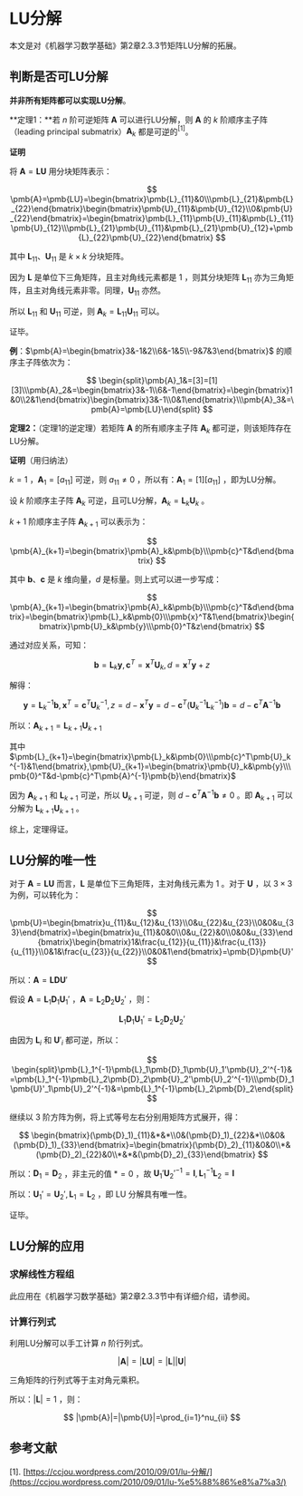 # LU分解

本文是对《机器学习数学基础》第2章2.3.3节矩阵LU分解的拓展。

## 判断是否可LU分解

**并非所有矩阵都可以实现LU分解**。

**定理1：**若 $n$ 阶可逆矩阵 $\pmb{A}$ 可以进行LU分解，则 $\pmb{A}$ 的 $k$ 阶顺序主子阵（leading principal submatrix）$\pmb{A}_k$ 都是可逆的$^{[1]}$。

**证明**

将 $\pmb{A}=\pmb{LU}$ 用分块矩阵表示：

$$
\pmb{A}=\pmb{LU}=\begin{bmatrix}\pmb{L}_{11}&0\\\pmb{L}_{21}&\pmb{L}_{22}\end{bmatrix}\begin{bmatrix}\pmb{U}_{11}&\pmb{U}_{12}\\0&\pmb{U}_{22}\end{bmatrix}=\begin{bmatrix}\pmb{L}_{11}\pmb{U}_{11}&\pmb{L}_{11}\pmb{U}_{12}\\\pmb{L}_{21}\pmb{U}_{11}&\pmb{L}_{21}\pmb{U}_{12}+\pmb{L}_{22}\pmb{U}_{22}\end{bmatrix}
$$


其中 $\pmb{L}_{11}、\pmb{U}_{11}$ 是 $k\times k$ 分块矩阵。

因为 $\pmb{L}$ 是单位下三角矩阵，且主对角线元素都是 $1$ ，则其分块矩阵 $\pmb{L}_{11}$ 亦为三角矩阵，且主对角线元素非零。同理，$\pmb{U}_{11}$ 亦然。

所以 $\pmb{L}_{11}$ 和 $\pmb{U}_{11}$ 可逆，则 $\pmb{A}_k=\pmb{L}_{11}\pmb{U}_{11}$ 可以。

证毕。

**例**：$\pmb{A}=\begin{bmatrix}3&-1&2\\6&-1&5\\-9&7&3\end{bmatrix}$ 的顺序主子阵依次为：

$$
\begin{split}\pmb{A}_1&=[3]=[1][3]\\\pmb{A}_2&=\begin{bmatrix}3&-1\\6&-1\end{bmatrix}=\begin{bmatrix}1&0\\2&1\end{bmatrix}\begin{bmatrix}3&-1\\0&1\end{bmatrix}\\\pmb{A}_3&=\pmb{A}=\pmb{LU}\end{split}
$$


**定理2：**（定理1的逆定理）若矩阵 $\pmb{A}$ 的所有顺序主子阵 $\pmb{A}_k$ 都可逆，则该矩阵存在LU分解。

**证明**（用归纳法）

$k=1$ ，$\pmb{A}_1=[a_{11}]$ 可逆，则 $a_{11}\ne 0$ ，所以有：$\pmb{A}_1=[1][a_{11}]$ ，即为LU分解。

设 $k$ 阶顺序主子阵 $\pmb{A}_k$ 可逆，且可LU分解，$\pmb{A}_k=\pmb{L}_k\pmb{U}_k$ 。

$k+1$ 阶顺序主子阵 $\pmb{A}_{k+1}$ 可以表示为：

$$
\pmb{A}_{k+1}=\begin{bmatrix}\pmb{A}_k&\pmb{b}\\\pmb{c}^T&d\end{bmatrix}
$$


其中 $\pmb{b}、\pmb{c}$ 是 $k$ 维向量，$d$  是标量。则上式可以进一步写成：

$$
\pmb{A}_{k+1}=\begin{bmatrix}\pmb{A}_k&\pmb{b}\\\pmb{c}^T&d\end{bmatrix}=\begin{bmatrix}\pmb{L}_k&\pmb{0}\\\pmb{x}^T&1\end{bmatrix}\begin{bmatrix}\pmb{U}_k&\pmb{y}\\\pmb{0}^T&z\end{bmatrix}
$$


通过对应关系，可知：

$$
\pmb{b}=\pmb{L}_k\pmb{y},\pmb{c}^T=\pmb{x}^T\pmb{U}_k,d=\pmb{x}^T\pmb{y}+z
$$


解得：

$$
\pmb{y}=\pmb{L}_k^{-1}\pmb{b},\pmb{x}^T=\pmb{c}^T\pmb{U}_k^{-1},z=d-\pmb{x}^T\pmb{y}=d-\pmb{c}^T(\pmb{U}_k^{-1}\pmb{L}_k^{-1})\pmb{b}=d-\pmb{c}^T\pmb{A}^{-1}\pmb{b}
$$


所以：$\pmb{A}_{k+1}=\pmb{L}_{k+1}\pmb{U}_{k+1}$

其中 $\pmb{L}_{k+1}=\begin{bmatrix}\pmb{L}_k&\pmb{0}\\\pmb{c}^T\pmb{U}_k^{-1}&1\end{bmatrix},\pmb{U}_{k+1}=\begin{bmatrix}\pmb{U}_k&\pmb{y}\\\pmb{0}^T&d-\pmb{c}^T\pmb{A}^{-1}\pmb{b}\end{bmatrix}$

因为 $\pmb{A}_{k+1}$ 和 $\pmb{L}_{k+1}$ 可逆，所以 $\pmb{U}_{k+1}$ 可逆，则 $d-\pmb{c}^T\pmb{A}^{-1}\pmb{b}\ne0$ 。即 $\pmb{A}_{k+1}$ 可以分解为 $\pmb{L}_{k+1}\pmb{U}_{k+1}$ 。

综上，定理得证。

## LU分解的唯一性

对于 $\pmb{A}=\pmb{LU}$ 而言，$\pmb{L}$ 是单位下三角矩阵，主对角线元素为 $1$ 。对于 $\pmb{U}$ ，以 $3\times 3$ 为例，可以转化为：

$$
\pmb{U}=\begin{bmatrix}u_{11}&u_{12}&u_{13}\\0&u_{22}&u_{23}\\0&0&u_{33}\end{bmatrix}=\begin{bmatrix}u_{11}&0&0\\0&u_{22}&0\\0&0&u_{33}\end{bmatrix}\begin{bmatrix}1&\frac{u_{12}}{u_{11}}&\frac{u_{13}}{u_{11}}\\0&1&\frac{u_{23}}{u_{22}}\\0&0&1\end{bmatrix}=\pmb{D}\pmb{U}'
$$


所以：$\pmb{A}=\pmb{LDU}'$

假设 $\pmb{A}=\pmb{L}_1\pmb{D}_1\pmb{U}_1'$ ，$\pmb{A}=\pmb{L}_2\pmb{D}_2\pmb{U}_2'$ ，则：

$$
\pmb{L}_1\pmb{D}_1\pmb{U}_1'=\pmb{L}_2\pmb{D}_2\pmb{U}_2'
$$


由因为 $\pmb{L}_i$ 和 $\pmb{U}'_i$ 都可逆，所以：

$$
\begin{split}\pmb{L}_1^{-1}\pmb{L}_1\pmb{D}_1\pmb{U}_1'\pmb{U}_2'^{-1}&=\pmb{L}_1^{-1}\pmb{L}_2\pmb{D}_2\pmb{U}_2'\pmb{U}_2'^{-1}\\\pmb{D}_1\pmb{U}'_1\pmb{U}_2'^{-1}&=\pmb{L}_1^{-1}\pmb{L}_2\pmb{D}_2\end{split}
$$


继续以 $3$ 阶方阵为例，将上式等号左右分别用矩阵方式展开，得：

$$
\begin{bmatrix}(\pmb{D}_1)_{11}&*&*\\0&(\pmb{D}_1)_{22}&*\\0&0&(\pmb{D}_1)_{33}\end{bmatrix}=\begin{bmatrix}(\pmb{D}_2)_{11}&0&0\\*&(\pmb{D}_2)_{22}&0\\*&*&(\pmb{D}_2)_{33}\end{bmatrix}
$$


所以：$\pmb{D}_1=\pmb{D}_2$ ，非主元的值 $* = 0$ ，故 $\pmb{U}_1'\pmb{U}_2'^{-1}=\pmb{I}, \pmb{L}_1^{-1}\pmb{L}_2=\pmb{I}$

所以：$\pmb{U}_1'=\pmb{U}_2',\pmb{L}_1=\pmb{L}_2$ ，即 LU 分解具有唯一性。

证毕。

## LU分解的应用

### 求解线性方程组

此应用在《机器学习数学基础》第2章2.3.3节中有详细介绍，请参阅。

### 计算行列式

利用LU分解可以手工计算 $n$ 阶行列式。

$$
|\pmb{A}|=|\pmb{LU}|=|\pmb{L}||\pmb{U}|
$$


三角矩阵的行列式等于主对角元乘积。

所以：$|\pmb{L}|=1$ ，则：

$$
|\pmb{A}|=|\pmb{U}|=\prod_{i=1}^nu_{ii}
$$




## 参考文献

[1]. [https://ccjou.wordpress.com/2010/09/01/lu-分解/](https://ccjou.wordpress.com/2010/09/01/lu-%e5%88%86%e8%a7%a3/)